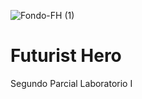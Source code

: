 ![Fondo-FH (1)](https://github.com/marielgutierrez/Game-SPL/assets/123014715/52412b43-fb0e-4956-9294-d95f8b938992)
# Futurist Hero
Segundo Parcial Laboratorio I
